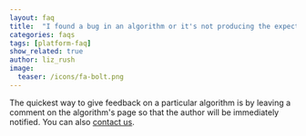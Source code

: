 ```yaml
---
layout: faq
title:  "I found a bug in an algorithm or it's not producing the expected results, what can I do?"
categories: faqs
tags: [platform-faq]
show_related: true
author: liz_rush
image:
  teaser: /icons/fa-bolt.png
---
```


The quickest way to give feedback on a particular algorithm is by leaving a comment on the algorithm's page so that the author will be immediately notified. You can also [contact us](https://algorithmia.com/contact).
